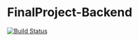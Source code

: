 # FinalProject-Backend
[![Build Status](https://travis-ci.com/diegodossantos95/MINHASAUDE-Platform-Backend.svg?token=swp3xtyqWPU49xNdwqe3&branch=master)](https://travis-ci.com/diegodossantos95/MINHASAUDE-Platform-Backend)
